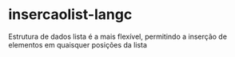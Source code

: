 # insercaolist-langc
Estrutura de dados lista é a mais flexível, permitindo a inserção de elementos em quaisquer posições da lista
